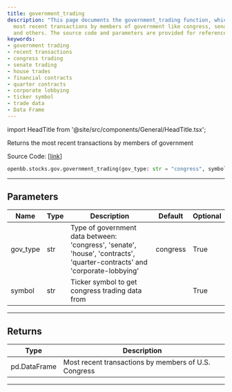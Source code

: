 ```yaml
---
title: government_trading
description: "This page documents the government_trading function, which returns the"
  most recent transactions by members of government like congress, senate, house,
  and others. The source code and parameters are provided for reference.
keywords:
- government trading
- recent transactions
- congress trading
- senate trading
- house trades
- financial contracts
- quarter contracts
- corporate lobbying
- ticker symbol
- trade data
- Data Frame
---
```


import HeadTitle from '@site/src/components/General/HeadTitle.tsx';

<HeadTitle title="stocks.gov.government_trading - Reference | OpenBB SDK Docs" />

Returns the most recent transactions by members of government

Source Code: [[link](https://github.com/OpenBB-finance/OpenBBTerminal/tree/main/openbb_terminal/stocks/government/quiverquant_model.py#L25)]

```python
openbb.stocks.gov.government_trading(gov_type: str = "congress", symbol: str = "")
```

---

## Parameters

| Name | Type | Description | Default | Optional |
| ---- | ---- | ----------- | ------- | -------- |
| gov_type | str | Type of government data between:<br/>'congress', 'senate', 'house', 'contracts', 'quarter-contracts' and 'corporate-lobbying' | congress | True |
| symbol | str | Ticker symbol to get congress trading data from |  | True |


---

## Returns

| Type | Description |
| ---- | ----------- |
| pd.DataFrame | Most recent transactions by members of U.S. Congress |
---
